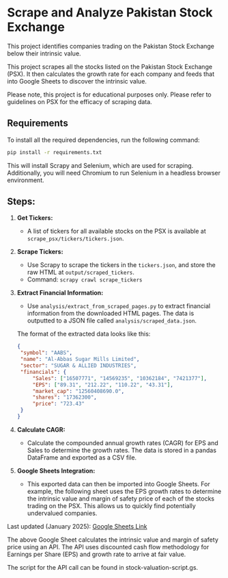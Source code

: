 # Scrape and Analyze Pakistan Stock Exchange

This project identifies companies trading on the Pakistan Stock Exchange below their intrinsic value.

This project scrapes all the stocks listed on the Pakistan Stock Exchange (PSX). It then calculates the growth rate for each company and feeds that into Google Sheets to discover the intrinsic value.

Please note, this project is for educational purposes only. Please refer to guidelines on PSX for the efficacy of scraping data.

## Requirements

To install all the required dependencies, run the following command:

```sh
pip install -r requirements.txt
```

This will install Scrapy and Selenium, which are used for scraping. Additionally, you will need Chromium to run Selenium in a headless browser environment.

## Steps:

1. **Get Tickers:**

   - A list of tickers for all available stocks on the PSX is available at `scrape_psx/tickers/tickers.json`.

2. **Scrape Tickers:**

   - Use Scrapy to scrape the tickers in the `tickers.json`, and store the raw HTML at `output/scraped_tickers`.
   - Command: `scrapy crawl scrape_tickers`

3. **Extract Financial Information:**

   - Use `analysis/extract_from_scraped_pages.py` to extract financial information from the downloaded HTML pages. The data is outputted to a JSON file called `analysis/scraped_data.json`.

   The format of the extracted data looks like this:

   ```json
   {
   	"symbol": "AABS",
   	"name": "Al-Abbas Sugar Mills Limited",
   	"sector": "SUGAR & ALLIED INDUSTRIES",
   	"financials": {
   		"Sales": ["16507771", "14569235", "10362184", "7421377"],
   		"EPS": ["89.31", "212.22", "110.22", "43.31"],
   		"market_cap": "12560408690.0",
   		"shares": "17362300",
   		"price": "723.43"
   	}
   }
   ```

4. **Calculate CAGR:**

   - Calculate the compounded annual growth rates (CAGR) for EPS and Sales to determine the growth rates. The data is stored in a pandas DataFrame and exported as a CSV file.

5. **Google Sheets Integration:**
   - This exported data can then be imported into Google Sheets. For example, the following sheet uses the EPS growth rates to determine the intrinsic value and margin of safety price of each of the stocks trading on the PSX. This allows us to quickly find potentially undervalued companies.

Last updated (January 2025): [Google Sheets Link](https://docs.google.com/spreadsheets/d/1X4-QnntyD_KeImqazNnbKY6xzWuWYCS44ezv3ZQZ_LU/edit?usp=sharing)

The above Google Sheet calculates the intrinsic value and margin of safety price using an API. The API uses discounted cash flow methodology for Earnings per Share (EPS) and growth rate to arrive at fair value.

The script for the API call can be found in stock-valuation-script.gs.

